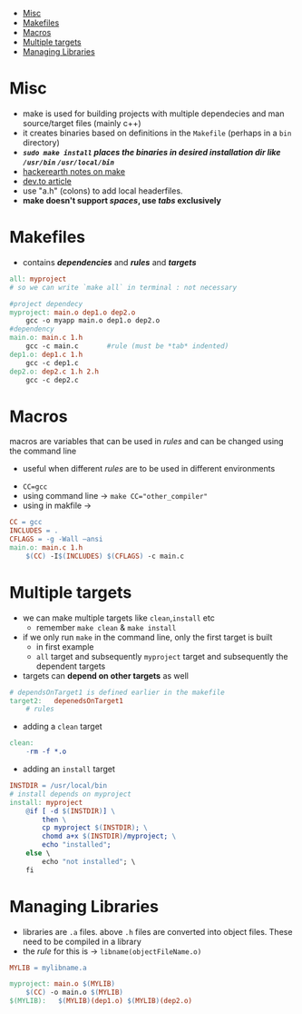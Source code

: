 - [Misc](#misc)
- [Makefiles](#makefiles)
- [Macros](#macros)
- [Multiple targets](#multiple-targets)
- [Managing Libraries](#managing-libraries)


# Misc
- make is used for building projects with multiple dependecies and man source/target files (mainly c++)
- it creates binaries based on definitions in the `Makefile` (perhaps in a `bin` directory)
- ***`sudo make install` places the binaries in desired installation dir like `/usr/bin` `/usr/local/bin`*** 
- [hackerearth notes on make](https://www.hackerearth.com/practice/notes/the-make-command-and-makefiles/)
- [dev.to article](https://dev.to/narasimha1997/understanding-c-c-build-system-by-building-a-simple-project-part-1-4fff)
- use "a.h" (colons) to add local headerfiles.
- **make doesn't support *spaces*, use *tabs* exclusively** 
# Makefiles
- contains ***dependencies*** and ***rules*** and ***targets***
```makefile
all: myproject
# so we can write `make all` in terminal : not necessary

#project dependecy
myproject: main.o dep1.o dep2.o
    gcc -o myapp main.o dep1.o dep2.o
#dependency
main.o: main.c 1.h
    gcc -c main.c       #rule (must be *tab* indented)
dep1.o: dep1.c 1.h
    gcc -c dep1.c
dep2.o: dep2.c 1.h 2.h
    gcc -c dep2.c
```
# Macros
macros are variables that can be used in *rules* and can be changed using the command line
+ useful when different *rules* are to be used in different environments
- `CC=gcc`
- using command line -> `make CC="other_compiler"`
- using in makfile ->
```makefile
CC = gcc
INCLUDES = .
CFLAGS = -g -Wall –ansi
main.o: main.c 1.h
    $(CC) -I$(INCLUDES) $(CFLAGS) -c main.c
```

# Multiple targets
-  we can make multiple targets like `clean`,`install` etc
   -  remember `make clean` & `make install`
- if we only run `make` in the command line, only the first target is built
  - in first example
  - `all` target and subsequently `myproject` target and subsequently the dependent targets
- targets can **depend on other targets** as well
```makefile
# dependsOnTarget1 is defined earlier in the makefile
target2:   depenedsOnTarget1
    # rules
```
- adding a `clean` target
```makefile
clean:
    -rm -f *.o
```
- adding an `install` target
```makefile
INSTDIR = /usr/local/bin
# install depends on myproject
install: myproject
    @if [ -d $(INSTDIR)] \
        then \
        cp myproject $(INSTDIR); \
        chomd a+x $(INSTDIR)/myproject; \
        echo "installed";
    else \
        echo "not installed"; \
    fi
```

# Managing Libraries
- libraries are `.a` files. above `.h` files are converted into object files. These need to be compiled in a library
- the *rule* for this is -> `libname(objectFileName.o)`
```makefile
MYLIB = mylibname.a

myproject: main.o $(MYLIB)
    $(CC) -o main.o $(MYLIB)
$(MYLIB):   $(MYLIB)(dep1.o) $(MYLIB)(dep2.o)
```